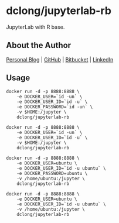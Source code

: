 # dclong/jupyterlab-rb

JupyterLab with R base. 

## About the Author

[Personal Blog](http://www.legendu.net)   |   [GitHub](https://github.com/dclong)   |   [Bitbucket](https://bitbucket.org/dclong/)   |   [LinkedIn](http://www.linkedin.com/in/ben-chuanlong-du-1239b221/)

## Usage 

```
docker run -d -p 8888:8888 \
    -e DOCKER_USER=`id -un` \
    -e DOCKER_USER_ID=`id -u` \
    -e DOCKER_PASSWORD=`id -un` \
    -v $HOME:/jupyter \
    dclong/jupyterlab-rb
```
```
docker run -d -p 8888:8888 \
    -e DOCKER_USER=`id -un` \
    -e DOCKER_USER_ID=`id -u` \
    -v $HOME:/jupyter \
    dclong/jupyterlab-rb
```

```
docker run -d -p 8888:8888 \
    -e DOCKER_USER=ubuntu \
    -e DOCKER_USER_ID=`id -u ubuntu` \
    -e DOCKER_PASSWORD=ubuntu \
    -v /home/ubuntu:/jupyter \
    dclong/jupyterlab-rb
```
```
docker run -d -p 8888:8888 \
    -e DOCKER_USER=ubuntu \
    -e DOCKER_USER_ID=`id -u ubuntu` \
    -v /home/ubuntu:/jupyter \
    dclong/jupyterlab-rb
```

